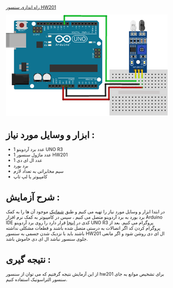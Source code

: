 #

[ راه اندازی سنسور HW201 ](https://github.com/mohsenkmt/MicroProcessor/blob/main/Arduino%20File/14030912/1%20HW201/HW201.ino)

<p align="center">
  <img src="https://github.com/mohsenkmt/MicroProcessor/blob/main/Photo/29_HW201.jpeg" alt="HW201" />
</p>


# ابزار و وسایل مورد نیاز :
* 1 عدد برد آردوینو UNO R3
* 1 عدد ماژول سنسور HW201
* 1 عدد ال ای دی 
* برد بورد
* سیم مخابراتی به تعداد لازم
* کامپیوتر یا لپ تاپ

 # شرح آزمایش : 
 در ابتدا ابزار و وسایل مورد نیاز را تهیه می کنیم و طبق [شماتیک](https://github.com/mohsenkmt/MicroProcessor/blob/main/Photo/29_HW201.jpeg) موجود آن ها را به کمک برد بورد به برد آردوینو متصل می کنیم ، سپس در کامپیوتر به کمک نرم افزار Arduino IDE کدی در [اینجا](https://github.com/mohsenkmt/MicroProcessor/blob/main/Arduino%20File/14030912/1%20HW201/HW201.ino) قرار دارد را روی برد آردوینو UNO R3 پروگرام می کنیم.
 بعد از پروگرام کردن کد اگر اتصالات به درستی متصل شده باشند و قطعات مشکلی نداشته باشند باید با نزدیک شدن جسمی به سنسور HW201 ال ای دی روشن شود و اگر مانعی جلوی سنسور نباشد ال ای دی خاموش باشد.

# نتیجه گیری : 
 از این آزمایش نتیجه گرفتیم که می توان از سنسور hw201 برای تشخیص موانع به جای سنسور التراسونیک استفاده کنیم.
